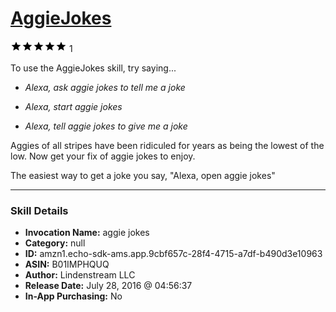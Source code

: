 # [AggieJokes](http://alexa.amazon.com/#skills/amzn1.echo-sdk-ams.app.9cbf657c-28f4-4715-a7df-b490d3e10963)
![5 stars](../../images/ic_star_black_18dp_1x.png)![5 stars](../../images/ic_star_black_18dp_1x.png)![5 stars](../../images/ic_star_black_18dp_1x.png)![5 stars](../../images/ic_star_black_18dp_1x.png)![5 stars](../../images/ic_star_black_18dp_1x.png) 1

To use the AggieJokes skill, try saying...

* *Alexa, ask aggie jokes to tell me a joke*

* *Alexa, start aggie jokes*

* *Alexa, tell aggie jokes to give me a joke*

Aggies of all stripes have been ridiculed for years as being the lowest of the low.  Now get your fix of aggie jokes to enjoy.

The easiest way to get a joke you say, "Alexa, open aggie jokes"

***

### Skill Details

* **Invocation Name:** aggie jokes
* **Category:** null
* **ID:** amzn1.echo-sdk-ams.app.9cbf657c-28f4-4715-a7df-b490d3e10963
* **ASIN:** B01IMPHQUQ
* **Author:** Lindenstream LLC
* **Release Date:** July 28, 2016 @ 04:56:37
* **In-App Purchasing:** No
